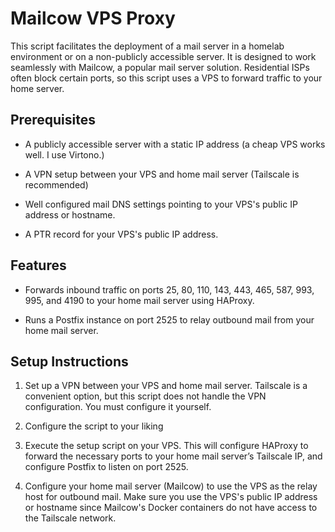 # Mailcow VPS Proxy

This script facilitates the deployment of a mail server in a homelab environment or on a non-publicly accessible server. It is designed to work seamlessly with Mailcow, a popular mail server solution. Residential ISPs often block certain ports, so this script uses a VPS to forward traffic to your home server.

## Prerequisites

- A publicly accessible server with a static IP address (a cheap VPS works well. I use Virtono.)

- A VPN setup between your VPS and home mail server (Tailscale is recommended)

- Well configured mail DNS settings pointing to your VPS's public IP address or hostname.

- A PTR record for your VPS's public IP address.

## Features

- Forwards inbound traffic on ports 25, 80, 110, 143, 443, 465, 587, 993, 995, and 4190 to your home mail server using HAProxy.

- Runs a Postfix instance on port 2525 to relay outbound mail from your home mail server.

## Setup Instructions

1. Set up a VPN between your VPS and home mail server. Tailscale is a convenient option, but this script does not handle the VPN configuration. You must configure it yourself.

2. Configure the script to your liking

3. Execute the setup script on your VPS. This will configure HAProxy to forward the necessary ports to your home mail server’s Tailscale IP, and configure Postfix to listen on port 2525.

4. Configure your home mail server (Mailcow) to use the VPS as the relay host for outbound mail. Make sure you use the VPS's public IP address or hostname since Mailcow's Docker containers do not have access to the Tailscale network.
